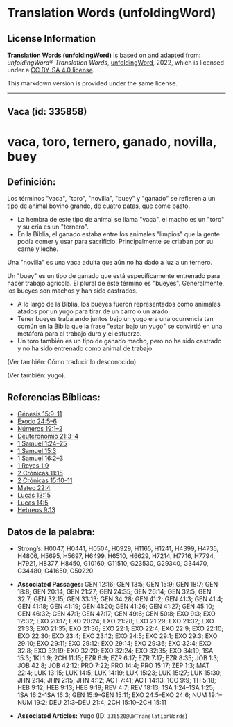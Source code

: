 # Translation Words (unfoldingWord)

## License Information

**Translation Words (unfoldingWord)** is based on and adapted from: _unfoldingWord® Translation Words_, [unfoldingWord](https://unfoldingword.org/utw), 2022, which is licensed under a [CC BY-SA 4.0 license](https://creativecommons.org/licenses/by-sa/4.0/legalcode.en).

This markdown version is provided under the same license.



--------------------------------

## Vaca (id: 335858)

vaca, toro, ternero, ganado, novilla, buey
==========================================

Definición:
-----------

Los términos "vaca", "toro", "novilla", "buey" y "ganado" se refieren a un tipo de animal bovino grande, de cuatro patas, que come pasto.

* La hembra de este tipo de animal se llama "vaca", el macho es un "toro" y su cría es un "ternero".
* En la Biblia, el ganado estaba entre los animales "limpios" que la gente podía comer y usar para sacrificio. Principalmente se criaban por su carne y leche.

Una "novilla" es una vaca adulta que aún no ha dado a luz a un ternero.

Un "buey" es un tipo de ganado que está específicamente entrenado para hacer trabajo agrícola. El plural de este término es "bueyes". Generalmente, los bueyes son machos y han sido castrados.

* A lo largo de la Biblia, los bueyes fueron representados como animales atados por un yugo para tirar de un carro o un arado.
* Tener bueyes trabajando juntos bajo un yugo era una ocurrencia tan común en la Biblia que la frase "estar bajo un yugo" se convirtió en una metáfora para el trabajo duro y el esfuerzo.
* Un toro también es un tipo de ganado macho, pero no ha sido castrado y no ha sido entrenado como animal de trabajo.

(Ver también: Cómo traducir lo desconocido).

(Ver también: yugo).

Referencias Bíblicas:
---------------------

* [Génesis 15:9–11](https://ref.ly/Gen15:9-Gen15:11)
* [Éxodo 24:5–6](https://ref.ly/Exod24:5-Exod24:6)
* [Números 19:1–2](https://ref.ly/Num19:1-Num19:2)
* [Deuteronomio 21:3–4](https://ref.ly/Deut21:3-Deut21:4)
* [1 Samuel 1:24–25](https://ref.ly/1Sam1:24-1Sam1:25)
* [1 Samuel 15:3](https://ref.ly/1Sam15:3)
* [1 Samuel 16:2–3](https://ref.ly/1Sam16:2-1Sam16:3)
* [1 Reyes 1:9](https://ref.ly/1Kgs1:9)
* [2 Crónicas 11:15](https://ref.ly/2Chr11:15)
* [2 Crónicas 15:10–11](https://ref.ly/2Chr15:10-2Chr15:11)
* [Mateo 22:4](https://ref.ly/Matt22:4)
* [Lucas 13:15](https://ref.ly/Luke13:15)
* [Lucas 14:5](https://ref.ly/Luke14:5)
* [Hebreos 9:13](https://ref.ly/Heb9:13)

Datos de la palabra:
--------------------

* Strong’s: H0047, H0441, H0504, H0929, H1165, H1241, H4399, H4735, H4806, H5695, H5697, H6499, H6510, H6629, H7214, H7716, H7794, H7921, H8377, H8450, G10160, G11510, G23530, G29340, G34470, G34480, G41650, G50220

* **Associated Passages:** GEN 12:16; GEN 13:5; GEN 15:9; GEN 18:7; GEN 18:8; GEN 20:14; GEN 21:27; GEN 24:35; GEN 26:14; GEN 32:5; GEN 32:7; GEN 32:15; GEN 33:13; GEN 34:28; GEN 41:2; GEN 41:3; GEN 41:4; GEN 41:18; GEN 41:19; GEN 41:20; GEN 41:26; GEN 41:27; GEN 45:10; GEN 46:32; GEN 47:1; GEN 47:17; GEN 49:6; GEN 50:8; EXO 9:3; EXO 12:32; EXO 20:17; EXO 20:24; EXO 21:28; EXO 21:29; EXO 21:32; EXO 21:33; EXO 21:35; EXO 21:36; EXO 22:1; EXO 22:4; EXO 22:9; EXO 22:10; EXO 22:30; EXO 23:4; EXO 23:12; EXO 24:5; EXO 29:1; EXO 29:3; EXO 29:10; EXO 29:11; EXO 29:12; EXO 29:14; EXO 29:36; EXO 32:4; EXO 32:8; EXO 32:19; EXO 32:20; EXO 32:24; EXO 32:35; EXO 34:19; 1SA 15:3; 1KI 1:9; 2CH 11:15; EZR 6:9; EZR 6:17; EZR 7:17; EZR 8:35; JOB 1:3; JOB 42:8; JOB 42:12; PRO 7:22; PRO 14:4; PRO 15:17; ZEP 1:3; MAT 22:4; LUK 13:15; LUK 14:5; LUK 14:19; LUK 15:23; LUK 15:27; LUK 15:30; JHN 2:14; JHN 2:15; JHN 4:12; ACT 7:41; ACT 14:13; 1CO 9:9; 1TI 5:18; HEB 9:12; HEB 9:13; HEB 9:19; REV 4:7; REV 18:13; 1SA 1:24–1SA 1:25; 1SA 16:2–1SA 16:3; GEN 15:9–GEN 15:11; EXO 24:5–EXO 24:6; NUM 19:1–NUM 19:2; DEU 21:3–DEU 21:4; 2CH 15:10–2CH 15:11
* **Associated Articles:** Yugo (ID: `336520@UWTranslationWords`)

